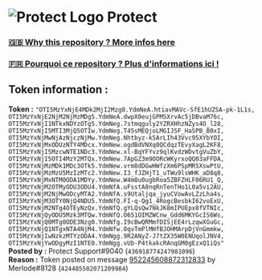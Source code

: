 # ![Protect Logo](https://i.imgur.com/5ovpCPg.png) Protect

### [🇬🇧 Why this repository ? More infos here](https://github.com/protect-github-bot/token-reset/blob/main/README.md)

### [🇫🇷 Pourquoi ce repository ? Plus d'informations ici !](https://github.com/protect-github-bot/token-reset/blob/main/FR_README.md)

## Token information :
**Token :** `"OTI5MzYxNjE4MDk2MjI2Mzg0.YdmNeA.htiavMAVc-SfE1hUZSA-pk-1L1s, OTI5MzYxNjE2NjM2NjMzMDg5.YdmNeA.dwpX0eujGPMSXrvAc5jDBvaM76c, OTI5MzYxNjI1NTkxNDYzOTg5.YdmNeg.7stmqguly2YZRXHhzNZys4O_l28, OTI5MzYxNjI5MTI3MjQ5OTIw.YdmNeg.T45sMEQjoLMGIJSF_HaSPB_B0xI, OTI5MzYxNjMwNjAzNjczNjMw.YdmNeg.Nhtbyz-k5ArLIh43Vvc95XYbYOI, OTI5MzYxNjMxODUzNTY4MDcx.YdmNew.ogdBdVNXq0QCdqzTEvyXagL2KF8, OTI5MzYxNjI5MzcwNTE1NDc3.YdmNew.xl-BqYFYvz9qlKvdzWDvtgVuZbY, OTI5MzYxNjI5OTI4MzY2MTQx.YdmNew.7ApGZ3m9OORcWKyrxoQQ03aFFDA, OTI5MzYxNjMzMDk1MDc3OTk5.YdmNew.vrm8dDGwHWfzXm6PSpMR5XswPtU, OTI5MzYxNjMzMzU5MzIzMTc2.YdmNew.I3_fJZHjT1_uTWu9lsWHK_aD8q8, OTI5MzYxNjMxNTM0ODA1MDYy.YdmNew.W4m8u0ugbRoa5ZBFZHLF06RU1_Q, OTI5MzYxNjM2OTMyODU3ODU4.YdmNfA.uFsstA8nqRnTenTHo1L0a5vi2AU, OTI5MzYxNjM2NjMwODcyMTA2.YdmNfA.s9Utaljqa_jyuCVowAvLZzLha4s, OTI5MzYxNjM3OTY0NjQ4NDU5.YdmNfQ.FI-q-Qg1_4RogcBesbkI62voExU, OTI5MzYxNjM2NTg4OTEyNzQx.YdmNfQ.gYLQsQw7NkJK8mIPUEpx8fVTNIc, OTI5MzYxNjQyODU5Mzk3MTQw.YdmNfQ.O651OIMZWCnw_Gdd6MKYGcIS6Ws, OTI5MzYxNjQ0MTg0ODE3Nzg0.YdmNfg.I9cBwQRMmfDISjEE4rLzqwXGuGc, OTI5MzYxNjQ1NTgxNTA4NjM4.YdmNfw.0qvTmPlMHfBJOHMArpDjVnGmmkw, OTI5MzYxNjIwNzkzMTYzODA4.YdmNgg.9R2ANyZ-J7tZX35W0ENUqolJNV4, OTI5MzYxNjYwODgyMzI1NTE0.YdmNgg.vUb-P4tkakcRAnqGM0gEzxQ1iQs"`\
**Posted by :** Protect Support#9040 (`436918774247981096`)\
**Reason :** Token posted on message [952245608872312833](https://discord.com/channels/835179952500113459/835179953859461197/952245608872312833) by Merlode#8128 (`424485502071209984`)